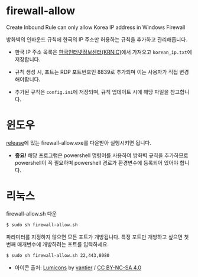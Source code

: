 # firewall-allow

Create Inbound Rule can only allow Korea IP address in Windows Firewall

방화벽의 인바운드 규칙에 한국의 IP 주소만 허용하는 규칙을 추가하고 관리해줍니다.

- 한국 IP 주소 목록은 [한국인터넷정보센터(KRNIC)](https://xn--3e0bx5euxnjje69i70af08bea817g.xn--3e0b707e/jsp/statboard/IPAS/inter/sec/currentV4Addr.jsp)에서 가져오고 `korean_ip.txt`에 저장합니다.

- 규칙 생성 시, 포트는 RDP 포트번호인 8839로 추가되며 이는 사용자가 직접 변경해야합니다.

- 추가된 규칙은 `config.ini`에 저장되며, 규칙 업데이트 시에 해당 파일을 참고합니다.

# 윈도우

[release]()에 있는 firewall-allow.exe를 다운받아 실행시키면 됩니다.

- **중요!** 해당 프로그램은 powershell 명령어를 사용하여 방화벽 규칙을 추가하므로 powershell이 꼭 필요하며 powershell 경로가 환경변수에 등록되어 있어야 합니다.

# 리눅스

firewall-allow.sh 다운

```bash
$ sudo sh firewall-allow.sh
```

파라미터를 지정하지 않으면 모든 포트가 개방됩니다. 특정 포트만 개방하고 싶으면 첫번째 매개변수에 개방하려는 포트를 입력하세요.

```bash
$ sudo sh firewall-allow.sh 22,443,8080
```

- 아이콘 출처: [Lumicons](https://www.deviantart.com/vantler/art/Lumicons-662277185) by [vantier](https://www.deviantart.com/vantler) / [CC BY-NC-SA 4.0](https://creativecommons.org/licenses/by-nc-sa/4.0/deed.ko)